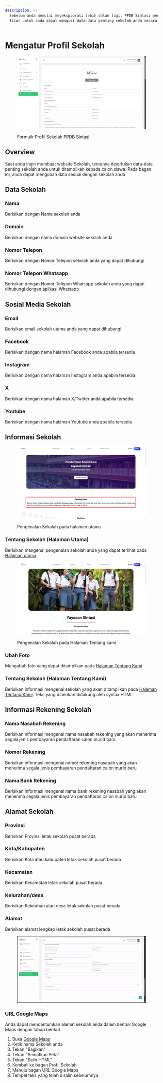 ```yaml
---
description: >-
  Sebelum anda memulai megeksplorasi lebih dalam lagi, PPDB Sintasi memberikan
  fitur untuk anda dapat mengisi data-data penting sekolah anda secara mudah.
---
```


# Mengatur Profil Sekolah

<figure><img src="../.gitbook/assets/image_2024-08-28_095013078.png" alt=""><figcaption><p>Formulir Profil Sekolah PPDB Sintasi</p></figcaption></figure>



## Overview

Saat anda ingin membuat website Sekolah, tentunya diperlukan data-data penting sekolah anda untuk ditampilkan kepada calon siswa. Pada bagan ini, anda dapat mengubah data sesuai dengan sekolah anda

## Data Sekolah

### Nama

Berisikan dengan Nama sekolah anda

### Domain

Berisikan dengan nama domain website sekolah anda

### Nomor Telepon

Berisikan dengan Nomor Telepon sekolah anda yang dapat dihubungi

### Nomor Telepon Whatsapp

Berisikan dengan Nomor Telepon Whatsapp sekolah anda yang dapat dihubungi dengan aplikasi Whatsapp

## Sosial Media Sekolah

### Email

Berisikan email sekolah utama anda yang dapat dihubungi

### Facebook&#x20;

Berisikan dengan nama halaman Facebook anda apabila tersedia

### Instagram

Berisikan dengan nama halaman Instagram anda apabila tersedia

### X

Berisikan dengan nama halaman X/Twitter anda apabila tersedia

### Youtube

Berisikan dengan nama halaman Youtube anda apabila tersedia

## Informasi Sekolah



<figure><img src="../.gitbook/assets/image_2024-08-28_100046316.png" alt="" width="563"><figcaption><p>Pengenalan Sekolah pada halaman utama</p></figcaption></figure>

### Tentang Sekolah (Halaman Utama)

Berisikan mengenai pengenalan sekolah anda yang dapat terlihat pada [Halaman utama](../fitur-website-sekolah-sintasi/halaman-utama.md)



<figure><img src="../.gitbook/assets/image_2024-08-28_101234879.png" alt=""><figcaption><p>Pengenalan Sekolah pada Halaman Tentang kami</p></figcaption></figure>

### Ubah Foto

Mengubah foto yang dapat ditampilkan pada [Halaman Tentang Kami](../fitur-website-sekolah-sintasi/halaman-tentang-kami.md)

### Tentang Sekolah (Halaman Tentang Kami)

Berisikan informasi mengenai sekolah yang akan ditampilkan pada [Halaman Tentang Kami](../fitur-website-sekolah-sintasi/halaman-tentang-kami.md). Teks yang diberikan didukung oleh syntax HTML

## Informasi Rekening Sekolah

### Nama Nasabah Rekening

Berisikan informasi mengenai nama nasabah rekening yang akan menerima segala jenis pembayaran pendaftaran calon murid baru

### Nomor Rekening

Berisikan informasi mengenai nomor rekening nasabah yang akan menerima segala jenis pembayaran pendaftaran calon murid baru

### Nama Bank Rekening

Berisikan informasi mengenai nama bank rekening nasabah yang akan menerima segala jenis pembayaran pendaftaran calon murid baru

## Alamat Sekolah

### Provinsi

Berisikan Provinsi letak sekolah pusat berada

### Kota/Kabupaten

Berisikan Kota atau kabupaten letak sekolah pusat berada

### Kecamatan

Berisikan Kecamatan letak sekolah pusat berada

### Kelurahan/desa

Berisikan Kelurahan atau desa letak sekolah pusat berada

### Alamat

Berisikan alamat lengkap letak sekolah pusat berada

<figure><img src="../.gitbook/assets/ezgif-1-c41c86600c.gif" alt=""><figcaption></figcaption></figure>

### URL Google Maps

Anda dapat mencantumkan alamat sekolah anda dalam bentuk Google Maps dengan tahap berikut

1. Buka [Google Maps](https://www.google.com/maps/)
2. Ketik nama Sekolah anda
3. Tekan "Bagikan"
4. Tekan "Sematkan Peta"
5. Tekan "Salin HTML"
6. Kembali ke bagan Profil Sekolah
7. Menuju bagan URL Google Maps
8. Tempel teks yang telah disalin sebelumnya

